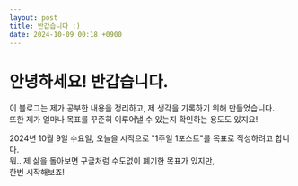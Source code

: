 ```yaml
---
layout: post
title: 반갑습니다 :)
date: 2024-10-09 00:18 +0900
---
```


# 안녕하세요! 반갑습니다.
이 블로그는 제가 공부한 내용을 정리하고, 제 생각을 기록하기 위해 만들었습니다.  
또한 제가 얼마나 목표를 꾸준히 이루어낼 수 있는지 확인하는 용도도 있지요!  

2024년 10월 9일 수요일, 오늘을 시작으로 "1주일 1포스트"를 목표로 작성하려고 합니다.  
뭐.. 제 삶을 돌아보면 구글처럼 수도없이 폐기한 목표가 있지만,  
한번 시작해보죠!
